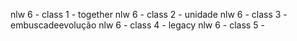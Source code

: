 nlw 6 - class 1 - together
nlw 6 - class 2 - unidade
nlw 6 - class 3 - embuscadeevolução
nlw 6 - class 4 - legacy
nlw 6 - class 5 - 

